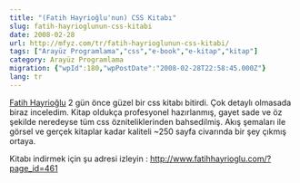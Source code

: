 ```yaml
---
title: "(Fatih Hayrioğlu'nun) CSS Kitabı"
slug: fatih-hayrioglunun-css-kitabi
date: 2008-02-28
url: http://mfyz.com/tr/fatih-hayrioglunun-css-kitabi/
tags: ["Arayüz Programlama","css","e-book","e-kitap","kitap"]
category: Arayüz Programlama
migration: {"wpId":180,"wpPostDate":"2008-02-28T22:58:45.000Z"}
lang: tr
---
```


[Fatih Hayrioğlu](http://www.fatihhayrioglu.com/) 2 gün önce güzel bir css kitabı bitirdi. Çok detaylı olmasada biraz inceledim. Kitap oldukça profesyonel hazırlanmış, gayet sade ve öz şekilde neredeyse tüm css özniteliklerinden bahsedilmiş. Akış şemaları ile görsel ve gerçek kitaplar kadar kaliteli ~250 sayfa civarında bir şey çıkmış ortaya.

Kitabı indirmek için şu adresi izleyin : http://www.fatihhayrioglu.com/?page_id=461